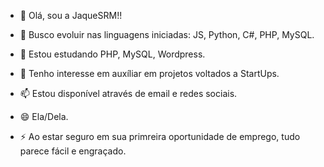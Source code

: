 - 👋 Olá, sou a JaqueSRM!!
  
- 👀 Busco evoluir nas linguagens iniciadas: JS, Python, C#, PHP, MySQL.
  
- 🌱 Estou estudando PHP, MySQL, Wordpress.
  
- 💞️ Tenho interesse em auxíliar em projetos voltados a StartUps.
  
- 📫 Estou disponível através de email e redes sociais.
  
- 😄 Ela/Dela.

- ⚡ Ao estar seguro em sua primreira oportunidade de emprego, tudo parece fácil e engraçado.

<!---
 Este é meu repositório , estou muito animada para trazer muitas novidades, compartilhar conhecimenetos e aprender muito com vcs!!!

 This is my repository, I'm very excited to bring lots of news, share knowledge and learn a lot from you!!!
 
 Dies ist mein Repository. Ich freue mich sehr, viele Neuigkeiten zu bringen, Wissen zu teilen und viel von Ihnen zu lernen!!!

Ceci est mon référentiel, je suis très excité d'apporter beaucoup de nouvelles, de partager des connaissances et d'apprendre beaucoup de vous !!!
--->
